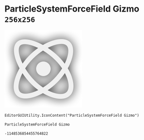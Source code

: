 # ParticleSystemForceField Gizmo `256x256`
<img src="/img/ParticleSystemForceField%20Gizmo.png" width=256 height=256>

``` CSharp
EditorGUIUtility.IconContent("ParticleSystemForceField Gizmo")
```
```
ParticleSystemForceField Gizmo
```
```
-1148536854455764822
```
